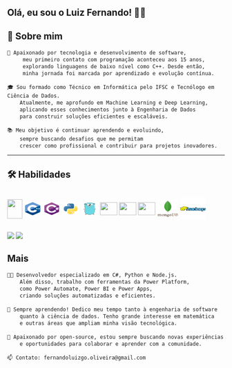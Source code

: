## Olá, eu sou o Luiz Fernando! 👋🏻

## 🚀 Sobre mim

```
🚀 Apaixonado por tecnologia e desenvolvimento de software,
     meu primeiro contato com programação aconteceu aos 15 anos,
     explorando linguagens de baixo nível como C++. Desde então,
     minha jornada foi marcada por aprendizado e evolução contínua.

🎓 Sou formado como Técnico em Informática pelo IFSC e Tecnólogo em Ciência de Dados.
    Atualmente, me aprofundo em Machine Learning e Deep Learning,
    aplicando esses conhecimentos junto à Engenharia de Dados
    para construir soluções eficientes e escaláveis.

📚 Meu objetivo é continuar aprendendo e evoluindo,
    sempre buscando desafios que me permitam
    crescer como profissional e contribuir para projetos inovadores.
```

---

## 🛠 Habilidades
<div align="center">
  <a href="https://github.com/FernandoLuiz-web">
</div>
<div style="display: inline-block"><br>
  <img align="center" height="45" width="35" src="https://cdn.jsdelivr.net/gh/devicons/devicon/icons/bash/bash-original.svg"/>
  <img align="center" height="30" width="40" src="https://github.com/devicons/devicon/blob/master/icons/cplusplus/cplusplus-original.svg">
  <img align="center" height="30" width="40" src="https://raw.githubusercontent.com/devicons/devicon/master/icons/csharp/csharp-original.svg">
  <img align="center" height="30" width="40" src="https://raw.githubusercontent.com/devicons/devicon/master/icons/python/python-original.svg">
  <img align="center" height="30" width="40" src="https://github.com/devicons/devicon/blob/master/icons/go/go-original.svg">
  <img align="center" height="30" width="40" src="https://cdn.jsdelivr.net/gh/devicons/devicon/icons/javascript/javascript-original.svg"/>
  <img align="center" height="30" width="40" src="https://cdn.jsdelivr.net/gh/devicons/devicon/icons/typescript/typescript-original.svg"/>
  <img align="center" height="30" width="40" src="https://cdn.jsdelivr.net/gh/devicons/devicon/icons/nodejs/nodejs-original.svg"/>
  <img align="center" height="40" width="50" src="https://github.com/devicons/devicon/blob/master/icons/mongodb/mongodb-original-wordmark.svg">
  <img align="center" height="50" width="60" src="https://github.com/devicons/devicon/blob/master/icons/hadoop/hadoop-original-wordmark.svg">
</div>
  
  ##
 
<div> 
  <a href = "mailto:luizfernandogo.oliveira@gmail.com"><img src="https://img.shields.io/badge/-Gmail-%23333?style=for-the-badge&logo=gmail&logoColor=white" target="_blank"></a>
  <a href="https://www.linkedin.com/in/luiz-fernando-9663311a4" target="_blank"><img src="https://img.shields.io/badge/-LinkedIn-%230077B5?style=for-the-badge&logo=linkedin&logoColor=white" target="_blank"></a> 
</div>

## Mais
```text
👨‍💻 Desenvolvedor especializado em C#, Python e Node.js.
    Além disso, trabalho com ferramentas da Power Platform,
    como Power Automate, Power BI e Power Apps,
    criando soluções automatizadas e eficientes.

🧠 Sempre aprendendo! Dedico meu tempo tanto à engenharia de software
    quanto à ciência de dados. Tenho grande interesse em matemática
    e outras áreas que ampliam minha visão tecnológica.

🤝 Apaixonado por open-source, estou sempre buscando novas experiências
    e oportunidades para colaborar e aprender com a comunidade.

📫 Contato: fernandoluizgo.oliveira@gmail.com
```
